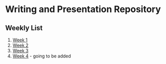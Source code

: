 # **Writing and Presentation Repository**

## Weekly List

1. [Week 1](https://github.com/abilsabili50/Writing-and-Presentation-Test/tree/main/week-1)
2. [Week 2](https://github.com/abilsabili50/Writing-and-Presentation-Test/tree/main/week-2)
3. [Week 3](https://github.com/abilsabili50/Writing-and-Presentation-Test/tree/main/week-3)
4. [Week 4](https://github.com/abilsabili50/Writing-and-Presentation-Test/tree/main/week-4) - going to be added
